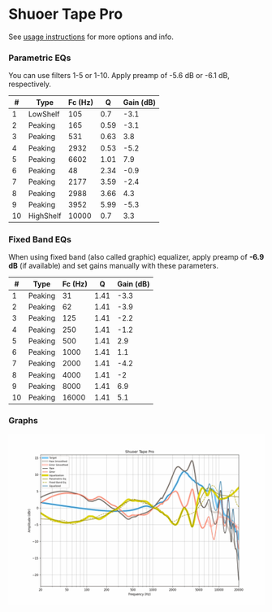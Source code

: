 # Shuoer Tape Pro
See [usage instructions](https://github.com/jaakkopasanen/AutoEq#usage) for more options and info.

### Parametric EQs
You can use filters 1-5 or 1-10. Apply preamp of -5.6 dB or -6.1 dB, respectively.

|   # | Type      |   Fc (Hz) |    Q |   Gain (dB) |
|-----|-----------|-----------|------|-------------|
|   1 | LowShelf  |       105 | 0.7  |        -3.1 |
|   2 | Peaking   |       165 | 0.59 |        -3.1 |
|   3 | Peaking   |       531 | 0.63 |         3.8 |
|   4 | Peaking   |      2932 | 0.53 |        -5.2 |
|   5 | Peaking   |      6602 | 1.01 |         7.9 |
|   6 | Peaking   |        48 | 2.34 |        -0.9 |
|   7 | Peaking   |      2177 | 3.59 |        -2.4 |
|   8 | Peaking   |      2988 | 3.66 |         4.3 |
|   9 | Peaking   |      3952 | 5.99 |        -5.3 |
|  10 | HighShelf |     10000 | 0.7  |         3.3 |

### Fixed Band EQs
When using fixed band (also called graphic) equalizer, apply preamp of **-6.9 dB** (if available) and set gains manually with these parameters.

|   # | Type    |   Fc (Hz) |    Q |   Gain (dB) |
|-----|---------|-----------|------|-------------|
|   1 | Peaking |        31 | 1.41 |        -3.3 |
|   2 | Peaking |        62 | 1.41 |        -3.9 |
|   3 | Peaking |       125 | 1.41 |        -2.2 |
|   4 | Peaking |       250 | 1.41 |        -1.2 |
|   5 | Peaking |       500 | 1.41 |         2.9 |
|   6 | Peaking |      1000 | 1.41 |         1.1 |
|   7 | Peaking |      2000 | 1.41 |        -4.2 |
|   8 | Peaking |      4000 | 1.41 |        -2   |
|   9 | Peaking |      8000 | 1.41 |         6.9 |
|  10 | Peaking |     16000 | 1.41 |         5.1 |

### Graphs
![](./Shuoer%20Tape%20Pro.png)
